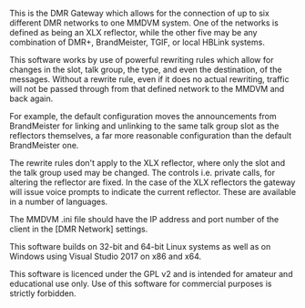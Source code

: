 
This is the DMR Gateway which allows for the connection of up to six different DMR networks to one MMDVM system. 
One of the networks is defined as being an XLX reflector, while the other five may be any combination of DMR+, BrandMeister, TGIF, or local HBLink systems.

This software works by use of powerful rewriting rules which allow for changes in the slot, talk group, the type, and even the destination, of the messages. 
Without a rewrite rule, even if it does no actual rewriting, traffic will not be passed through from that defined network to the MMDVM and back again.

For example, the default configuration moves the announcements from BrandMeister for linking and unlinking to the same talk group slot as the reflectors themselves, 
a far more reasonable configuration than the default BrandMeister one.

The rewrite rules don't apply to the XLX reflector, where only the slot and the talk group used may be changed. 
The controls i.e. private calls, for altering the reflector are fixed. In the case of the XLX reflectors the gateway will issue voice prompts to indicate the current reflector. 
These are available in a number of languages.

The MMDVM .ini file should have the IP address and port number of the client in the [DMR Network] settings.

This software builds on 32-bit and 64-bit Linux systems as well as on Windows using Visual Studio 2017 on x86 and x64.

This software is licenced under the GPL v2 and is intended for amateur and educational use only. Use of this software for commercial purposes is strictly forbidden.
